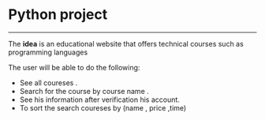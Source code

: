 # Python project
---
The **idea** is an educational website that offers technical courses such as programming languages

The user will be able to do the following:
- See all coureses .
- Search for the course by course name .
- See his information after verification his account.
- To sort the search coureses by (name , price ,time)
